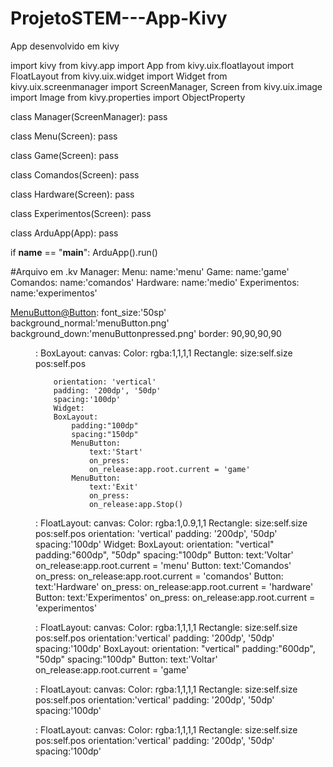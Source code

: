 # ProjetoSTEM---App-Kivy
App desenvolvido em kivy

import kivy
from kivy.app import App
from kivy.uix.floatlayout import FloatLayout
from kivy.uix.widget import Widget
from kivy.uix.screenmanager import ScreenManager, Screen
from kivy.uix.image import Image
from kivy.properties import ObjectProperty

class Manager(ScreenManager):
	pass

class Menu(Screen):
	pass 

class Game(Screen):
	pass
	
class Comandos(Screen):
	pass

class Hardware(Screen):
	pass

class Experimentos(Screen):
	pass
	
class ArduApp(App):
	pass

if __name__ == "__main__":
	ArduApp().run()


#Arquivo em .kv
Manager:
	Menu:
		name:'menu'
	Game:
		name:'game'
	Comandos:
		name:'comandos'
	Hardware:
		name:'medio'
	Experimentos:
		name:'experimentos'
	
<MenuButton@Button>:
	font_size:'50sp'
	background_normal:'menuButton.png'
	background_down:'menuButtonpressed.png'
	border: 90,90,90,90

<Menu>:
	BoxLayout:
		canvas:
			Color:
				rgba:1,1,1,1
			Rectangle:
				size:self.size
				pos:self.pos
				

		orientation: 'vertical'
		padding: '200dp', '50dp'
		spacing:'100dp'
		Widget:
		BoxLayout:
			padding:"100dp"
			spacing:"150dp"
			MenuButton:
				text:'Start'
				on_press:
				on_release:app.root.current = 'game'
			MenuButton:
				text:'Exit'
				on_press:
				on_release:app.Stop()



<Game>:
	FloatLayout:
		canvas:
			Color:
				rgba:1,0.9,1,1
			Rectangle:
				size:self.size
				pos:self.pos
		orientation: 'vertical'
		padding: '200dp', '50dp'
		spacing:'100dp'
		Widget:
		BoxLayout:
			orientation: "vertical"
			padding:"600dp", "50dp"
			spacing:"100dp"
			Button:
				text:'Voltar'
				on_release:app.root.current = 'menu'
			Button:
				text:'Comandos'
				on_press:
				on_release:app.root.current = 'comandos'
			Button:
				text:'Hardware'
				on_press:
				on_release:app.root.current = 'hardware'
			Button:
				text:'Experimentos'
				on_press:
				on_release:app.root.current = 'experimentos'


<Comandos>:
	FloatLayout:
		canvas:
			Color:
				rgba:1,1,1,1
			Rectangle:
				size:self.size
				pos:self.pos
		orientation:'vertical'
		padding: '200dp', '50dp'
		spacing:'100dp'
		BoxLayout:
			orientation: "vertical"
			padding:"600dp", "50dp"
			spacing:"100dp"
			Button:
				text:'Voltar'
				on_release:app.root.current = 'game'

<Hardware>:
	FloatLayout:
		canvas:
			Color:
				rgba:1,1,1,1
			Rectangle:
				size:self.size
				pos:self.pos
		orientation:'vertical'
		padding: '200dp', '50dp'
		spacing:'100dp'


<Experimentos>:
	FloatLayout:
		canvas:
			Color:
				rgba:1,1,1,1
			Rectangle:
				size:self.size
				pos:self.pos
		orientation:'vertical'
		padding: '200dp', '50dp'
		spacing:'100dp'


